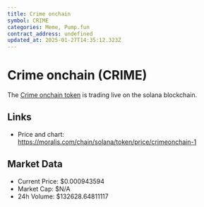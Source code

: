 ```yaml
---
title: Crime onchain
symbol: CRIME
categories: Meme, Pump.fun
contract_address: undefined
updated_at: 2025-01-27T14:35:12.323Z
---
```


# Crime onchain (CRIME)
The [Crime onchain token](https://moralis.com/chain/solana/token/price/crimeonchain-1) is trading live on the solana blockchain.

## Links
- Price and chart: https://moralis.com/chain/solana/token/price/crimeonchain-1

## Market Data
- Current Price: $0.000943594
- Market Cap: $N/A
- 24h Volume: $132628.64811117
